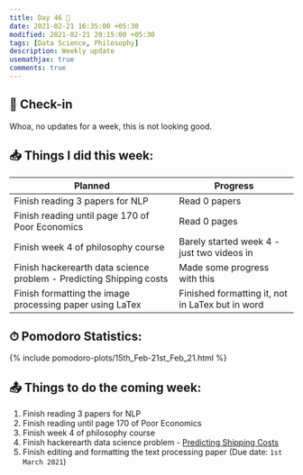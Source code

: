 ```yaml
---
title: Day 46 🥚
date: 2021-02-21 16:35:00 +05:30
modified: 2021-02-21 20:15:00 +05:30
tags: [Data Science, Philosophy]
description: Weekly update
usemathjax: true
comments: true
---
```


## 📩 Check-in

Whoa, no updates for a week, this is not looking good.

## 📥 Things I did this week:

| Planned                                                             | Progress                                         |
| ------------------------------------------------------------------- | ------------------------------------------------ |
| Finish reading 3 papers for NLP                                     | Read 0 papers                                    |
| Finish reading until page 170 of Poor Economics                     | Read 0 pages                                     |
| Finish week 4 of philosophy course                                  | Barely started week 4 - just two videos in       |
| Finish hackerearth data science problem - Predicting Shipping costs | Made some progress with this                     |
| Finish formatting the image processing paper using LaTex            | Finished formatting it, not in LaTex but in word |

## ⏱ Pomodoro Statistics:

{%  include pomodoro-plots/15th_Feb-21st_Feb_21.html  %}

## 📤 Things to do the coming week:

1. Finish reading 3 papers for NLP
2. Finish reading until page 170 of Poor Economics
3. Finish week 4 of philosophy course
4. Finish hackerearth data science problem - <a href="https://www.hackerearth.com/challenges/competitive/hackerearth-machine-learning-challenge-predict-shipping-cost/" rel="noopener" target="_blank">Predicting Shipping Costs</a>
5. Finish editing and formatting the text processing paper (Due date: `1st March 2021`)